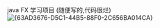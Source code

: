 

java FX 学习项目 (随便写的,代码很烂)
![{63AD3676-D5C1-44B5-88F0-2C656BA014CA}](https://github.com/user-attachments/assets/371c3fbe-4b6d-4a8d-af43-092479697952)
